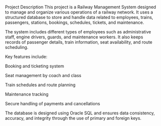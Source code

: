 Project Description
This project is a Railway Management System designed to manage and organize various operations of a railway network. It uses a structured database to store and handle data related to employees, trains, passengers, stations, bookings, schedules, tickets, and maintenance.

The system includes different types of employees such as administrative staff, engine drivers, guards, and maintenance workers. It also keeps records of passenger details, train information, seat availability, and route scheduling.

Key features include:

Booking and ticketing system

Seat management by coach and class

Train schedules and route planning

Maintenance tracking

Secure handling of payments and cancellations

The database is designed using Oracle SQL and ensures data consistency, accuracy, and integrity through the use of primary and foreign keys.
